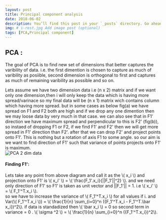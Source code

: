```yaml
---
layout: post
title: Principal component analysis
date: 2018-06-02
description: You’ll find this post in your `_posts` directory. Go ahead and edit it and re-build the site to see your changes. # Add post description (optional)
img: # i-rest.jpg Add image post (optional)
tags: [PCA,Principal component]
---
```

## PCA :
The goal of PCA is to find new set of dimensions that better captures the varibility of data. i.e. the first dimention is chosen to capture as much of varibility as posiible, second dimension is orthogonal to first and captures as much of remaining varibility as possible and so on.  

Lets assume we have two dimension data i.e (n x 2) matrix and if we want only one dimension,then i will only keep the data which is having more spread/varinace so my final data will be (n x 1) matrix wich contains column which having more spread. but in some cases as below fig(a)  we have spread on F1 and F2 both are high and if we drop any one dimention then we may loose data by very much in that case. we can also see that in F1' direction we have maximum spread and perpendicular to this is F2' (fig(b)), so instaed of dropping F1 or F2, if we find F1' and F2' then we will get more spread in F1' direction than F2'. after that we can drop F2' and project points onto F1'. This is nothing but a rotation of axis F1 to some angle. so our aim is we want to find direction of F1' such that variance of points projects onto F1' is maximum.  
![PCA 2 dim data]({{site.baseurl}}/assets/img/ginal_pca.png)   

#### Finding F1':
Lets take any point from above diagram and call it as the \\( x_i \\) and projection onto F1' is \\( x_i' \\) = \\( \frac{F_1'.x_i}{||F_1'||^2} \\). and we need only direction of F1' so F1' is taken as unit vector and ||F_1'|| = 1. i.e \\( x_i' \\) = \\( F_1'^T.x_i \\).  
so we have to increase the variance of \\( F_1'^T.x_i \\) for all values if i. and Var(\\( F_1'^T.x_i \\)) = \\( \frac{1}{n} \sum_{i=0}^n ({F_1'^T.x_i - F_1'^T.\bar x_i})^2\\). if data is standadized then \\( \bar x_i \\) = 0 so second term in variance  = 0 .
\\( \sigma ^2 \\) = \\( \frac{1}{n} \sum_{i=0}^n ({F_1'^T.x_i})^2\\).


